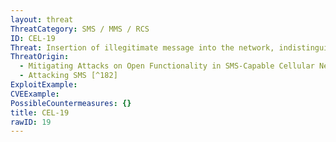 ```yaml
---
layout: threat
ThreatCategory: SMS / MMS / RCS
ID: CEL-19
Threat: Insertion of illegitimate message into the network, indistinguishable from normal message
ThreatOrigin:
  - Mitigating Attacks on Open Functionality in SMS-Capable Cellular Networks [^184]
  - Attacking SMS [^182]
ExploitExample:
CVEExample:
PossibleCountermeasures: {}
title: CEL-19
rawID: 19
---
```

